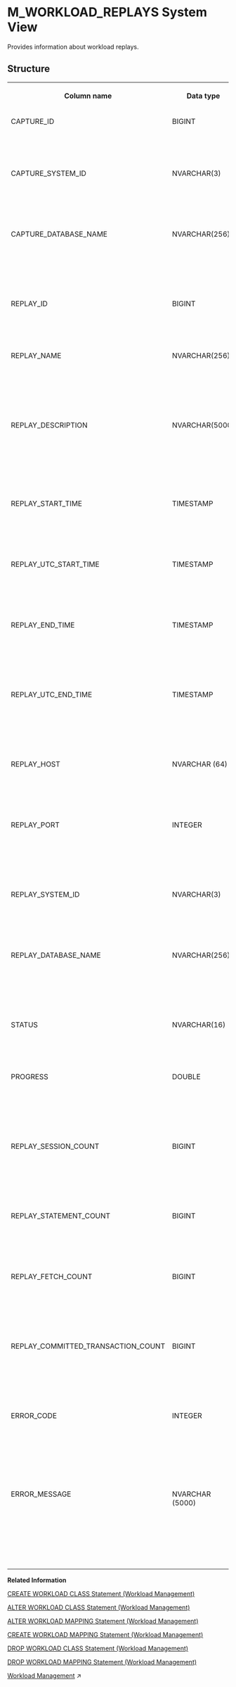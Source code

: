 <!-- loio881959afbe5d476886cbaf0eaf253246 -->

# M\_WORKLOAD\_REPLAYS System View

Provides information about workload replays.



## Structure


<table>
<tr>
<th valign="top">

Column name

</th>
<th valign="top">

Data type

</th>
<th valign="top">

Description

</th>
</tr>
<tr>
<td valign="top">

CAPTURE\_ID

</td>
<td valign="top">

BIGINT

</td>
<td valign="top">

Displays the unique ID of the captured workload.

</td>
</tr>
<tr>
<td valign="top">

CAPTURE\_SYSTEM\_ID

</td>
<td valign="top">

NVARCHAR\(3\)

</td>
<td valign="top">

Displays the system ID in which the capture has been done.

</td>
</tr>
<tr>
<td valign="top">

CAPTURE\_DATABASE\_NAME

</td>
<td valign="top">

NVARCHAR\(256\)

</td>
<td valign="top">

Displays the name of the database in which the capture has been done.

</td>
</tr>
<tr>
<td valign="top">

REPLAY\_ID

</td>
<td valign="top">

BIGINT

</td>
<td valign="top">

Displays the unique ID of the replayed workload.

</td>
</tr>
<tr>
<td valign="top">

REPLAY\_NAME

</td>
<td valign="top">

NVARCHAR\(256\)

</td>
<td valign="top">

Displays the user-specified name of the replayed workload.

</td>
</tr>
<tr>
<td valign="top">

REPLAY\_DESCRIPTION

</td>
<td valign="top">

NVARCHAR\(5000\)

</td>
<td valign="top">

Displays the user-specified description of the replayed workload.

</td>
</tr>
<tr>
<td valign="top">

REPLAY\_START\_TIME

</td>
<td valign="top">

TIMESTAMP

</td>
<td valign="top">

Displays the start timestamp of the replay.

</td>
</tr>
<tr>
<td valign="top">

REPLAY\_UTC\_START\_TIME

</td>
<td valign="top">

TIMESTAMP

</td>
<td valign="top">

Displays the UTC start timestamp of the replay.

</td>
</tr>
<tr>
<td valign="top">

REPLAY\_END\_TIME

</td>
<td valign="top">

TIMESTAMP

</td>
<td valign="top">

Displays the end timestamp of the replayed workload.

</td>
</tr>
<tr>
<td valign="top">

REPLAY\_UTC\_END\_TIME

</td>
<td valign="top">

TIMESTAMP

</td>
<td valign="top">

Displays the UTC end timestamp of the replayed workload.

</td>
</tr>
<tr>
<td valign="top">

REPLAY\_HOST

</td>
<td valign="top">

NVARCHAR \(64\)

</td>
<td valign="top">

Displays the host name in which the replay has been done.

</td>
</tr>
<tr>
<td valign="top">

REPLAY\_PORT

</td>
<td valign="top">

INTEGER

</td>
<td valign="top">

Displays the service port number in which the replay has been done.

</td>
</tr>
<tr>
<td valign="top">

REPLAY\_SYSTEM\_ID

</td>
<td valign="top">

NVARCHAR\(3\)

</td>
<td valign="top">

Displays the system ID in which the replay has been done.

</td>
</tr>
<tr>
<td valign="top">

REPLAY\_DATABASE\_NAME

</td>
<td valign="top">

NVARCHAR\(256\)

</td>
<td valign="top">

Displays the name of the database in which the replay has been done.

</td>
</tr>
<tr>
<td valign="top">

STATUS

</td>
<td valign="top">

NVARCHAR\(16\)

</td>
<td valign="top">

Displays the status of workload replays.

</td>
</tr>
<tr>
<td valign="top">

PROGRESS

</td>
<td valign="top">

DOUBLE

</td>
<td valign="top">

Displays a measure of how much the replayer has made its progress.

</td>
</tr>
<tr>
<td valign="top">

REPLAY\_SESSION\_COUNT

</td>
<td valign="top">

BIGINT

</td>
<td valign="top">

Displays the number of current or replayed logical sessions.

</td>
</tr>
<tr>
<td valign="top">

REPLAY\_STATEMENT\_COUNT

</td>
<td valign="top">

BIGINT

</td>
<td valign="top">

Displays the number of current or replayed statements.

</td>
</tr>
<tr>
<td valign="top">

REPLAY\_FETCH\_COUNT

</td>
<td valign="top">

BIGINT

</td>
<td valign="top">

Displays the number of current or replayed fetch operations.

</td>
</tr>
<tr>
<td valign="top">

REPLAY\_COMMITTED\_TRANSACTION\_COUNT

</td>
<td valign="top">

BIGINT

</td>
<td valign="top">

Displays the number of current or replayed committed transactions.

</td>
</tr>
<tr>
<td valign="top">

ERROR\_CODE

</td>
<td valign="top">

INTEGER

</td>
<td valign="top">

Displays the error code generated by the system during capturing.

</td>
</tr>
<tr>
<td valign="top">

ERROR\_MESSAGE

</td>
<td valign="top">

NVARCHAR \(5000\)

</td>
<td valign="top">

Displays the error message generated by the system during capturing.

</td>
</tr>
</table>

**Related Information**  


[CREATE WORKLOAD CLASS Statement \(Workload Management\)](../../010-SQL-Reference/012-SQL-Statements/create-workload-class-statement-workload-management-dc417c3.md "Defines workload classes.")

[ALTER WORKLOAD CLASS Statement \(Workload Management\)](../../010-SQL-Reference/012-SQL-Statements/alter-workload-class-statement-workload-management-d4b4659.md "Changes workload classes.")

[ALTER WORKLOAD MAPPING Statement \(Workload Management\)](../../010-SQL-Reference/012-SQL-Statements/alter-workload-mapping-statement-workload-management-81fc16b.md "Changes workload mappings.")

[CREATE WORKLOAD MAPPING Statement \(Workload Management\)](../../010-SQL-Reference/012-SQL-Statements/create-workload-mapping-statement-workload-management-996978a.md "Defines workload mappings.")

[DROP WORKLOAD CLASS Statement \(Workload Management\)](../../010-SQL-Reference/012-SQL-Statements/drop-workload-class-statement-workload-management-22f628b.md "Removes workload classes.")

[DROP WORKLOAD MAPPING Statement \(Workload Management\)](../../010-SQL-Reference/012-SQL-Statements/drop-workload-mapping-statement-workload-management-8d90e94.md "Drops a workload mapping.")

[Workload Management](https://help.sap.com/viewer/f9c5015e72e04fffa14d7d4f7267d897/2024_1_QRC/en-US/30f2e9cb92aa4f358dda4ac58e062d83.html "The load on an SAP HANA system can be managed by selectively applying limitations and priorities to how resources are used. Settings can be applied globally or at the level of individual user sessions by using workload classes.") :arrow_upper_right:

